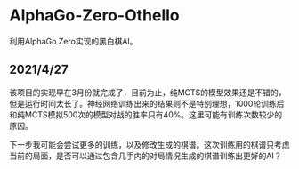 # AlphaGo-Zero-Othello
利用AlphaGo Zero实现的黑白棋AI。

## 2021/4/27
该项目的实现早在3月份就完成了，目前为止，纯MCTS的模型效果还是不错的，但是运行时间太长了。神经网络训练出来的结果则不是特别理想，1000轮训练后和纯MCTS模拟500次的模型对战的胜率只有40%。这里可能有训练次数较少的原因。

下一步我可能会尝试更多的训练，以及修改生成的棋谱。这次训练用的棋谱只考虑当前的局面，是否可以通过包含几手内的对局情况生成的棋谱训练出更好的AI？
